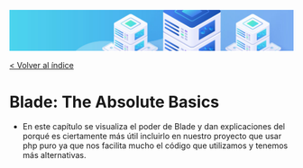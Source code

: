 ![Virtualización](/docs/images/header.png)

[< Volver al índice](/docs/ReadMe.md)

# Blade: The Absolute Basics

- En este capítulo se visualiza el poder de Blade y dan explicaciones del porqué es ciertamente más útil incluirlo en nuestro proyecto que usar php puro ya que nos facilita mucho el código que utilizamos y tenemos más alternativas.